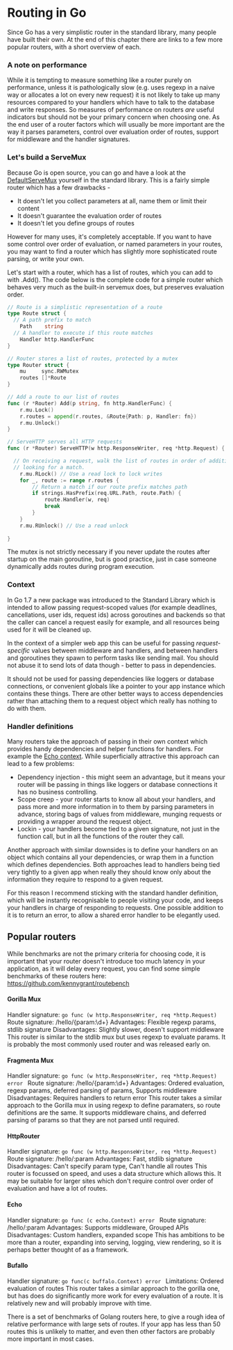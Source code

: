 # Routing in Go

Since Go has a very simplistic router in the standard library, many people have built their own. At the end of this chapter there are links to a few more popular routers, with a short overview of each. 

### A note on performance

While it is tempting to measure something like a router purely on performance, unless it is pathologically slow (e.g. uses regexp in a naive way or allocates a lot on every new request) it is not likely to take up many resources compared to your handlers which have to talk to the database and write responses. So measures of performance on routers *are* useful indicators but should not be your primary concern when choosing one. As the end user of a router factors which will usually be more important are the way it parses parameters, control over evaluation order of routes, support for middleware and the handler signatures. 

### Let's build a ServeMux

Because Go is open source, you can go and have a look at the [DefaultServeMux](https://golang.org/src/net/http/server.go?#L1865) yourself in the standard library. This is a fairly simple router which has a few drawbacks -

* It doesn't let you collect parameters at all, name them or limit their content
* It doesn't guarantee the evaluation order of routes
* It doesn't let you define groups of routes

However for many uses, it's completely acceptable. If you want to have some control over order of evaluation, or named parameters in your routes, you may want to find a router which has slightly more sophisticated route parsing, or write your own.

Let's start with a router, which has a list of routes, which you can add to with .Add(). The code below is the complete code for a simple router which behaves very much as the built-in servemux does, but preserves evaluation order. 

```go 
// Route is a simplistic representation of a route
type Route struct {
  // A path prefix to match 
	Path    string
  // A handler to execute if this route matches 
	Handler http.HandlerFunc
}

// Router stores a list of routes, protected by a mutex
type Router struct {
	mu     sync.RWMutex
	routes []*Route
}

// Add a route to our list of routes 
func (r *Router) Add(p string, fn http.HandlerFunc) {
	r.mu.Lock()
	r.routes = append(r.routes, &Route{Path: p, Handler: fn})
	r.mu.Unlock()
}

// ServeHTTP serves all HTTP requests
func (r *Router) ServeHTTP(w http.ResponseWriter, req *http.Request) {

  // On receiving a request, walk the list of routes in order of addition
  // looking for a match. 
	r.mu.RLock() // Use a read lock to lock writes
	for _, route := range r.routes {
		// Return a match if our route prefix matches path
		if strings.HasPrefix(req.URL.Path, route.Path) {
			route.Handler(w, req)
			break
		}
	}
	r.mu.RUnlock() // Use a read unlock
  
}
```

The mutex is not strictly necessary if you never update the routes after startup on the main goroutine, but is good practice, just in case someone dynamically adds routes during program execution. 

### Context

In Go 1.7 a new package was introduced to the Standard Library which is intended to allow passing request-scoped values (for example deadlines, cancellations, user ids, request ids) across goroutines and backends so that the caller can cancel a request easily for example, and all resources being used for it will be cleaned up.

In the context of a simpler web app this can be useful for passing *request-specific* values between middleware and handlers, and between handlers and goroutines they spawn to perform tasks like sending mail. You should not abuse it to send lots of data though - better to pass in dependencies. 

It should not be used for passing dependencies like loggers or database connections, or convenient globals like a pointer to your app instance which contains these things. There are other better ways to access dependencies rather than attaching them to a request object which really has nothing to do with them. 


### Handler definitions 

Many routers take the approach of passing in their own context which provides handy dependencies and helper functions for handlers. For example the [Echo context](https://godoc.org/github.com/labstack/echo#Context). While superficially attractive this approach can lead to a few problems:

* Dependency injection - this might seem an advantage, but it means your router will be passing in things like loggers or database connections it has no business controlling. 
* Scope creep - your router starts to know all about your handlers, and pass more and more information in to them by parsing parameters in advance, storing bags of values from middleware, munging requests or providing a wrapper around the request object. 
* Lockin - your handlers become tied to a given signature, not just in the function call, but in all the functions of the router they call. 

Another approach with similar downsides is to define your handlers on an object which contains all your dependencies, or wrap them in a function which defines dependencies. Both approaches lead to handlers being tied very tightly to a given app when really they should know only about the information they require to respond to a given request.  

For this reason I recommend sticking with the standard handler definition, which will be instantly recognisable to people visiting your code, and keeps your handlers in charge of responding to requests. One possible addition to it is to return an error, to allow a shared error handler to be elegantly used. 

## Popular routers 

While benchmarks are not the primary criteria for choosing code, it is important that your router doesn't introduce too much latency in your application, as it will delay every request, you can find some simple benchmarks of these routers here: https://github.com/kennygrant/routebench


#### Gorilla Mux
Handler signature: ```go func (w http.ResponseWriter, req *http.Request) ```
Route signature: /hello/{param:\d+}
Advantages: Flexible regexp params, stdlib signature
Disadvantages: Slightly slower, doesn't support middleware
This router is similar to the stdlib mux but uses regexp to evaluate params. It is probably the most commonly used router and was released early on. 

#### Fragmenta Mux 
Handler signature: ```go func (w http.ResponseWriter, req *http.Request) error ```
Route signature: /hello/{param:\d+}
Advantages: Ordered evaluation, regexp params, deferred parsing of params, Supports middleware
Disadvantages: Requires handlers to return error
This router takes a similar approach to the Gorilla mux in using regexp to define paramaters, so route definitions are the same. It supports middleware chains, and deferred parsing of params so that they are not parsed until required. 

#### HttpRouter 
Handler signature: ```go func (w http.ResponseWriter, req *http.Request) ```
Route signature: /hello/:param
Advantages: Fast, stdlib signature
Disadvantages: Can't specify param type, Can't handle all routes
This router is focussed on speed, and uses a data structure which allows this. It may be suitable for larger sites which don't require control over order of evaluation and have a lot of routes. 

#### Echo 
Handler signature: ```go func (c echo.Context) error ```
Route signature: /hello/:param
Advantages: Supports middleware, Grouped APIs
Disadvantages: Custom handlers, expanded scope
This has ambitions to be more than a router, expanding into serving, logging, view rendering, so it is perhaps better thought of as a framework. 

#### Bufallo
Handler signature: ```go func(c buffalo.Context) error ```
Limitations: Ordered evaluation of routes
This router takes a similar approach to the gorilla one, but has does do significantly more work for every evaluation of a route. It is relatively new and will probably improve with time.  

There is a set of benchmarks of Golang routers here, to give a rough idea of relative performance with large sets of routes. If your app has less than 50 routes this is unlikely to matter, and even then other factors are probably more important in most cases.   

